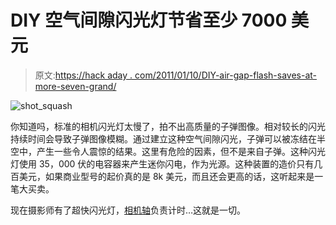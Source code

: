 # DIY 空气间隙闪光灯节省至少 7000 美元

> 原文:[https://hack aday . com/2011/01/10/DIY-air-gap-flash-saves-at-more-seven-grand/](https://hackaday.com/2011/01/10/diy-air-gap-flash-saves-at-least-seven-grand/)

![](../Images/9cff7fb0fc1a98d78c1edcaecc969a96.png "shot_squash")

你知道吗，标准的相机闪光灯太慢了，拍不出高质量的子弹图像。相对较长的闪光持续时间会导致子弹图像模糊。通过建立这种空气间隙闪光，子弹可以被冻结在半空中，产生一些令人震惊的结果。这里有危险的因素，但不是来自子弹。这种闪光灯使用 35，000 伏的电容器来产生迷你闪电，作为光源。这种装置的造价只有几百美元，如果商业型号的起价真的是 8k 美元，而且还会更高的话，这听起来是一笔大买卖。

现在摄影师有了超快闪光灯，[相机轴](http://hackaday.com/2010/04/05/photographing-splashing-droplets/)负责计时…这就是一切。